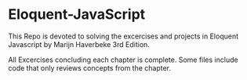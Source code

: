 # Eloquent-JavaScript

This Repo is devoted to solving the excercises and projects in Eloquent Javascript by Marijn Haverbeke 3rd Edition.

All Excercises concluding each chapter is complete. Some files include code that only reviews concepts from the chapter.